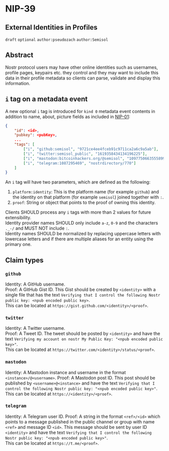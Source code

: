 NIP-39
======

External Identities in Profiles
-------------------------------

`draft` `optional` `author:pseudozach` `author:Semisol`

## Abstract

Nostr protocol users may have other online identities such as usernames, profile pages, keypairs etc. they control and they may want to include this data in their profile metadata so clients can parse, validate and display this information.

## `i` tag on a metadata event

A new optional `i` tag is introduced for `kind 0` metadata event contents in addition to name, about, picture fields as included in [NIP-01](https://github.com/nostr-protocol/nips/blob/master/01.md):
```json
{
    "id": <id>,
    "pubkey": <pubKey>,
    ...
    "tags": [
        ["i", "github:semisol", "9721ce4ee4fceb91c9711ca2a6c9a5ab"],
        ["i", "twitter:semisol_public", "1619358434134196225"],
        ["i", "mastodon:bitcoinhackers.org/@semisol", "109775066355589974"]
        ["i", "telegram:1087295469", "nostrdirectory/770"]
    ]
}
```

An `i` tag will have two parameters, which are defined as the following:
1. `platform:identity`: This is the platform name (for example `github`) and the identity on that platform (for example `semisol`) joined together with `:`.
2. `proof`: String or object that points to the proof of owning this identity.

Clients SHOULD process any `i` tags with more than 2 values for future extensibility.  
Identity provider names SHOULD only include `a-z`, `0-9` and the characters `._-/` and MUST NOT include `:`.  
Identity names SHOULD be normalized by replacing uppercase letters with lowercase letters and if there are multiple aliases for an entity using the primary one.  

## Claim types

### `github`

Identity: A GitHub username.  
Proof: A GitHub Gist ID. This Gist should be created by `<identity>` with a single file that has the text `Verifying that I control the following Nostr public key: <npub encoded public key>`.  
This can be located at `https://gist.github.com/<identity>/<proof>`.

### `twitter`

Identity: A Twitter username.  
Proof: A Tweet ID. The tweet should be posted by `<identity>` and have the text `Verifying my account on nostr My Public Key: "<npub encoded public key>"`.  
This can be located at `https://twitter.com/<identity>/status/<proof>`.

### `mastodon`

Identity: A Mastodon instance and username in the format `<instance>/@<username>`.
Proof: A Mastodon post ID. This post should be published by `<username>@<instance>` and have the text `Verifying that I control the following Nostr public key: "<npub encoded public key>"`.  
This can be located at `https://<identity>/<proof>`.

### `telegram`

Identity: A Telegram user ID.
Proof: A string in the format `<ref>/<id>` which points to a message published in the public channel or group with name `<ref>` and message ID `<id>`. This message should be sent by user ID `<identity>` and have the text `Verifying that I control the following Nostr public key: "<npub encoded public key>"`.  
This can be located at `https://t.me/<proof>`.